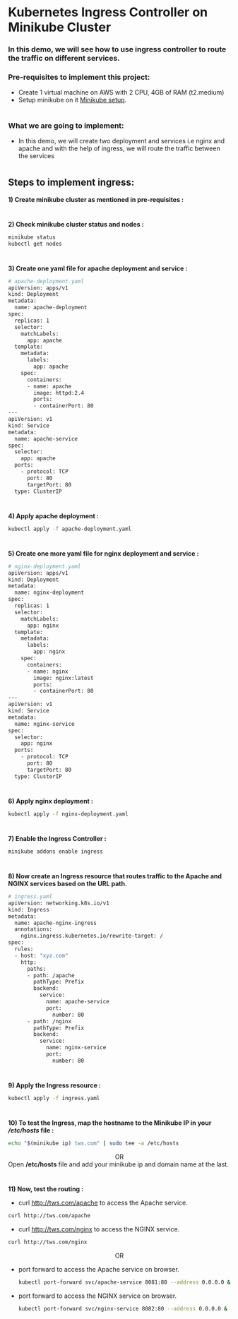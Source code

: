 # Kubernetes Ingress Controller on Minikube Cluster

### In this demo, we will see how to use ingress controller to route the traffic on different services.

### Pre-requisites to implement this project:
-  Create 1 virtual machine on AWS with 2 CPU, 4GB of RAM (t2.medium)
- Setup minikube on it <a href="https://github.com/vinayakz/kubernetes/blob/master/minikube_installation.md">Minikube setup</a>.

#

### What we are going to implement:
- In this demo, we will create two deployment and services i.e nginx and apache and with the help of ingress, we will route the traffic between the services

#
## Steps to implement ingress:

<b>1) Create minikube cluster as mentioned in pre-requisites :</b>

#
<b>2) Check minikube cluster status and nodes :</b>
```bash
minikube status
kubectl get nodes
```
#
<b>3) Create one yaml file for apache deployment and service :</b>
```bash
# apache-deployment.yaml
apiVersion: apps/v1
kind: Deployment
metadata:
  name: apache-deployment
spec:
  replicas: 1
  selector:
    matchLabels:
      app: apache
  template:
    metadata:
      labels:
        app: apache
    spec:
      containers:
      - name: apache
        image: httpd:2.4
        ports:
        - containerPort: 80
---
apiVersion: v1
kind: Service
metadata:
  name: apache-service
spec:
  selector:
    app: apache
  ports:
    - protocol: TCP
      port: 80
      targetPort: 80
  type: ClusterIP
```

#
<b>4) Apply apache deployment :</b>
```bash
kubectl apply -f apache-deployment.yaml
```

#
<b>5) Create one more yaml file for nginx deployment and service :</b>
```bash
# nginx-deployment.yaml
apiVersion: apps/v1
kind: Deployment
metadata:
  name: nginx-deployment
spec:
  replicas: 1
  selector:
    matchLabels:
      app: nginx
  template:
    metadata:
      labels:
        app: nginx
    spec:
      containers:
      - name: nginx
        image: nginx:latest
        ports:
        - containerPort: 80
---
apiVersion: v1
kind: Service
metadata:
  name: nginx-service
spec:
  selector:
    app: nginx
  ports:
    - protocol: TCP
      port: 80
      targetPort: 80
  type: ClusterIP

```

#
<b>6) Apply nginx deployment :</b>
```bash
kubectl apply -f nginx-deployment.yaml
```

#
<b>7) Enable the Ingress Controller :</b>
```bash
minikube addons enable ingress
```

#
<b>8) Now create an Ingress resource that routes traffic to the Apache and NGINX services based on the URL path.</b>
```bash
# ingress.yaml
apiVersion: networking.k8s.io/v1
kind: Ingress
metadata:
  name: apache-nginx-ingress
  annotations:
    nginx.ingress.kubernetes.io/rewrite-target: /
spec:
  rules:
  - host: "xyz.com"
    http:
      paths:
      - path: /apache
        pathType: Prefix
        backend:
          service:
            name: apache-service
            port:
              number: 80
      - path: /nginx
        pathType: Prefix
        backend:
          service:
            name: nginx-service
            port:
              number: 80
```

#
<b>9) Apply the Ingress resource :</b>
```bash
kubectl apply -f ingress.yaml
```

#
<b>10) To test the Ingress, map the hostname to the Minikube IP in your */etc/hosts* file :</b>
```bash
echo "$(minikube ip) tws.com" | sudo tee -a /etc/hosts
```
<center>OR</center>
Open <b>/etc/hosts</b> file and add your minikube ip and domain name at the last.

#
<b>11) Now, test the routing :</b>

  - curl http://tws.com/apache to access the Apache service.
  ```bash
  curl http://tws.com/apache
  ```
  - curl http://tws.com/nginx to access the NGINX service.
  ```bash
  curl http://tws.com/nginx
  ```
<center>OR</center>


- port forward to access the Apache service on browser.
  ```bash
  kubectl port-forward svc/apache-service 8081:80 --address 0.0.0.0 &
  ```
- port forward to access the NGINX service on browser.
  ```bash
  kubectl port-forward svc/nginx-service 8082:80 --address 0.0.0.0 &
  ```

#

